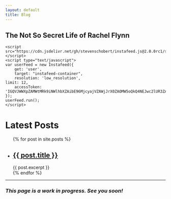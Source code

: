 ```yaml
---
layout: default
title: Blog
---
```


## The Not So Secret Life of Rachel Flynn

<html>
<head>
	<title>Instafeed on My Website</title>
	<style type="text/css">
		a img{ 
			width: 25%;
		}
	</style>
</head>
<body>
    	<div id="instafeed-container"></div>

	<script src="https://cdn.jsdelivr.net/gh/stevenschobert/instafeed.js@2.0.0rc1/src/instafeed.min.js"></script>
	<script type="text/javascript">
	var userFeed = new Instafeed({
		get: 'user',
		target: "instafeed-container",
    	resolution: 'low_resolution',
	limit: 12,
		accessToken: 'IGQVJWWXpZAMWtMRk9iNWlhbXZAibE96MjcyajVZAWjJrX0ZAOMW5oQkQ4NEJwc2lUR3ZAqeUd1ZAE1zd0RGVElMTUc5MlJnRTl2ZADlUWmlSNkxSZAU5ja0ctWXREQkFnTFJQUDZAFM1ktemtxM2ZAOR1dJSVdObwZDZD'
	});
	userFeed.run();
	</script>
</body>
</html>


<h1>Latest Posts</h1>

<ul>
  {% for post in site.posts %}
    <li>
      <h2><a href="{{ post.url }}">{{ post.title }}</a></h2>
      {{ post.excerpt }}
    </li>
  {% endfor %}
</ul>

-------

### *This page is a work in progress. See you soon!*

